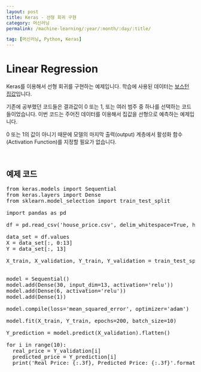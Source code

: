 ```yaml
---
layout: post
title: Keras - 선형 회귀 구현
category: 머신러닝
permalink: /machine-learning/:year/:month/:day/:title/

tag: [머신러닝, Python, Keras]
---
```

# Linear Regression

Keras를 이용해서 선형 회귀를 구현하는 예제입니다. 학습에 사용된 데이터는 [보스턴 집값](/assets/machine-learning/house_price.csv)입니다.

기존에 공부했던 코드들은 결과값이 0 또는 1, 또는 여러 범주 중 하나를 선택하는 코드들이었습니다. 이번 코드는 주어진 데이터를 이용해서 집값을 선형으로 예측하는 예제입니다.

0 또는 1의 값이 아니기 때문에 모델의 마지막 출력(output) 계층에서 활성화 함수(Activation Function)를 지정할 필요가 없습니다.

<br>

## 예제 코드

<pre class="prettyprint">
from keras.models import Sequential
from keras.layers import Dense
from sklearn.model_selection import train_test_split

import pandas as pd

df = pd.read_csv('house_price.csv', delim_whitespace=True, header=None)

data_set = df.values
X = data_set[:, 0:13]
Y = data_set[:, 13]

X_train, X_validation, Y_train, Y_validation = train_test_split(X, Y,
                                                                test_size=0.2)

model = Sequential()
model.add(Dense(30, input_dim=13, activation='relu'))
model.add(Dense(6, activation='relu'))
model.add(Dense(1))

model.compile(loss='mean_squared_error', optimizer='adam')

model.fit(X_train, Y_train, epochs=200, batch_size=10)

Y_prediction = model.predict(X_validation).flatten()

for i in range(10):
  real_price = Y_validation[i]
  predicted_price = Y_prediction[i]
  print('Real Price: {:.3f}, Predicted Price: {:.3f}'.format(real_price,
                                                             predicted_price))
</pre>